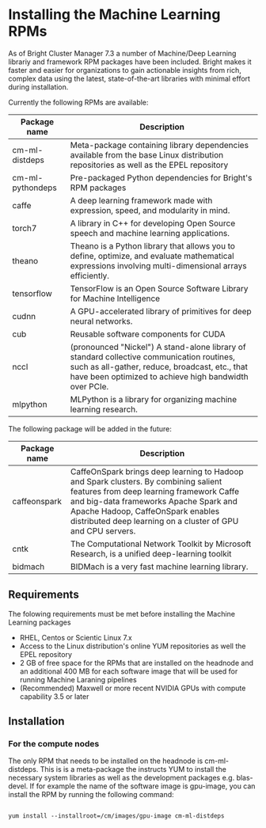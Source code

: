 # Installing the Machine Learning RPMs


As of Bright Cluster Manager 7.3 a number of Machine/Deep Learning librariy and framework RPM packages have been included.  Bright makes it faster and easier for organizations to gain actionable insights from rich, complex data using the latest, state-of-the-art libraries with minimal effort during installation.

Currently the following RPMs are available:

Package name | Description
------------ | -------------
cm-ml-distdeps | Meta-package containing library dependencies available from the base Linux distribution repositories as well as the EPEL repository
cm-ml-pythondeps | Pre-packaged Python dependencies for Bright's RPM packages
caffe | A deep learning framework made with expression, speed, and modularity in mind.
torch7 | A library in C++ for developing Open Source speech and machine learning applications. 
theano | Theano is a Python library that allows you to define, optimize, and evaluate mathematical expressions involving multi-dimensional arrays efficiently. 
tensorflow | TensorFlow is an Open Source Software Library for Machine Intelligence
cudnn | A GPU-accelerated library of primitives for deep neural networks.
cub |  Reusable software components for CUDA
nccl | (pronounced "Nickel") A stand-alone library of standard collective communication routines, such as all-gather, reduce, broadcast, etc., that have been optimized to achieve high bandwidth over PCIe. 
mlpython | MLPython is a library for organizing machine learning research.

The following package will be added in the future:

Package name | Description
------------ | -------------
caffeonspark | CaffeOnSpark brings deep learning to Hadoop and Spark clusters. By combining salient features from deep learning framework Caffe and big-data frameworks Apache Spark and Apache Hadoop, CaffeOnSpark enables distributed deep learning on a cluster of GPU and CPU servers.
cntk | The Computational Network Toolkit by Microsoft Research, is a unified deep-learning toolkit 
bidmach | BIDMach is a very fast machine learning library.

## Requirements

The folowing requirements must be met before installing the Machine Learning packages

* RHEL, Centos or Scientic Linux 7.x
* Access to the Linux distribution's online YUM repositories as well the EPEL repository
* 2 GB of free space for the RPMs that are installed on the headnode and an additional 400 MB for each software image that will be used for running Machine Laraning pipelines
* (Recommended) Maxwell or more recent NVIDIA GPUs with compute capability 3.5 or later

## Installation

### For the compute nodes

The only RPM that needs to be installed on the headnode is cm-ml-distdeps. This is is a meta-package the instructs YUM to install the necessary system libraries as well as the development packages e.g. blas-devel. If for example the name of the software image is gpu-image, you can install the RPM by running the following command:

```

yum install --installroot=/cm/images/gpu-image cm-ml-distdeps

```





